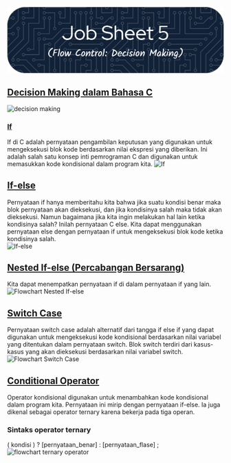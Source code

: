 ![Job Sheet 5](https://github.com/Zyxcid/Praktikum_Algoritma/blob/main/Images/JS5.png)
## [Decision Making dalam Bahasa C](https://www.geeksforgeeks.org/decision-making-c-cpp/)
![decision making](https://media.geeksforgeeks.org/wp-content/uploads/20230424101456/Conditional-Statements-in-c.webp)

### [If](https://www.geeksforgeeks.org/c-if-statement/)
If di C adalah pernyataan pengambilan keputusan yang digunakan untuk mengeksekusi blok kode berdasarkan nilai ekspresi yang diberikan. Ini adalah salah satu konsep inti pemrograman C dan digunakan untuk memasukkan kode kondisional dalam program kita.
![If](https://media.geeksforgeeks.org/wp-content/uploads/20230310131453/flowchart-of-if-in-c.png)

## [If-else](https://www.geeksforgeeks.org/c-if-else-statement/)
Pernyataan if hanya memberitahu kita bahwa jika suatu kondisi benar maka blok pernyataan akan dieksekusi, dan jika kondisinya salah maka tidak akan dieksekusi. Namun bagaimana jika kita ingin melakukan hal lain ketika kondisinya salah? Inilah pernyataan C else. Kita dapat menggunakan pernyataan else dengan pernyataan if untuk mengeksekusi blok kode ketika kondisinya salah.  
![If-else](https://media.geeksforgeeks.org/wp-content/uploads/20230220123250/flowchart_of_if_else_in_c.png)  

## [Nested If-else (Percabangan Bersarang)](https://www.geeksforgeeks.org/cpp-nested-if-else-statement/)
Kita dapat menempatkan pernyataan if di dalam pernyataan if yang lain.
![Flowchart Nested If-else](https://media.geeksforgeeks.org/wp-content/uploads/20230424102041/nested-if-else-flowchart.webp)

## [Switch Case](https://www.geeksforgeeks.org/c-switch-statement/)
Pernyataan switch case adalah alternatif dari tangga if else if yang dapat digunakan untuk mengeksekusi kode kondisional berdasarkan nilai variabel yang ditentukan dalam pernyataan switch. Blok switch terdiri dari kasus-kasus yang akan dieksekusi berdasarkan nilai variabel switch.
![Flowchart Switch Case](https://media.geeksforgeeks.org/wp-content/uploads/20231115161034/flow-diagram-of-switch-in-c.png)

## [Conditional Operator](https://www.geeksforgeeks.org/conditional-or-ternary-operator-in-c/)
Operator kondisional digunakan untuk menambahkan kode kondisional dalam program kita. Pernyataan ini mirip dengan pernyataan if-else. Ia juga dikenal sebagai operator ternary karena bekerja pada tiga operan.
### Sintaks operator ternary
( kondisi ) ?  [pernyataan_benar]  :  [pernyataan_flase] ;
![flowchart ternary operator](https://media.geeksforgeeks.org/wp-content/uploads/20230302093903/flowchart-of-conditional-or-ternary-operator-in-c.png)
